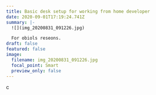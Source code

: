 ```yaml
---
title: Basic desk setup for working from home developer
date: 2020-09-01T17:19:24.741Z
summary: |-
  ![](img_20200831_091226.jpg)

  For obiols reseons. 
draft: false
featured: false
image:
  filename: img_20200831_091226.jpg
  focal_point: Smart
  preview_only: false
---
```

c